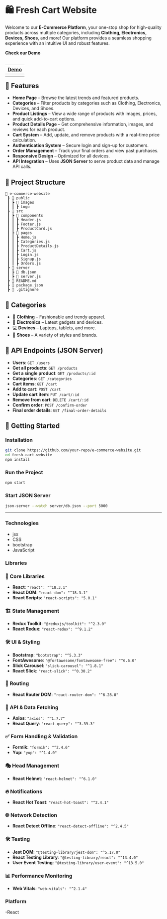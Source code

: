 # 🛍️ Fresh Cart  Website

Welcome to our **E-Commerce Platform**, your one-stop shop for high-quality products across multiple categories, including **Clothing, Electronics, Devices, Shoes**, and more! Our platform provides a seamless shopping experience with an intuitive UI and robust features.

<p align="left"><b>Check our Demo</b></p>

<table align="left">
        <thead>
            <tr>
                <th><a href="[https://drive.google.com/file/d/1_E32N8Jy9HiJ0IZsHQHueheLrXSMcjyY/view?usp=drive_link](https://drive.google.com/file/d/1_LLS3WSDy3gknyvmJgnkIx8bj5_3Gobt/view?usp=drive_link)">Demo</a></th>
            </tr>
        </thead>
        <tbody>	
          <tr>
		  <th></th>
	  </tr>
        </tbody>
    </table>

<br><br>

## 🌟 Features

- **Home Page** – Browse the latest trends and featured products.
- **Categories** – Filter products by categories such as Clothing, Electronics, Devices, and Shoes.
- **Product Listings** – View a wide range of products with images, prices, and quick add-to-cart options.
- **Product Details Page** – Get comprehensive information, images, and reviews for each product.
- **Cart System** – Add, update, and remove products with a real-time price calculation.
- **Authentication System** – Secure login and sign-up for customers.
- **Order Management** – Track your final orders and view past purchases.
- **Responsive Design** – Optimized for all devices.
- **API Integration** – Uses **JSON Server** to serve product data and manage API calls.

## 📂 Project Structure

```
📁 e-commerce-website
 ┣ 📂 public
 ┃ ┣ 📂 images
 ┃ ┃ ┣ Logo
 ┣ 📂 src
 ┃ ┣ 📂 components
 ┃ ┃ ┣ Header.js
 ┃ ┃ ┣ Footer.js
 ┃ ┃ ┣ ProductCard.js
 ┃ ┣ 📂 pages
 ┃ ┃ ┣ Home.js
 ┃ ┃ ┣ Categories.js
 ┃ ┃ ┣ ProductDetails.js
 ┃ ┃ ┣ Cart.js
 ┃ ┃ ┣ Login.js
 ┃ ┃ ┣ Signup.js
 ┃ ┃ ┣ Orders.js
 ┣ 📂 server
 ┃ ┣ 📜 db.json
 ┃ ┣ 📜 server.js
 ┣ 📜 README.md
 ┣ 📜 package.json
 ┣ 📜 .gitignore
```

## 🛒 Categories
- 👕 **Clothing** – Fashionable and trendy apparel.
- 📱 **Electronics** – Latest gadgets and devices.
- 💻 **Devices** – Laptops, tablets, and more.
- 👟 **Shoes** – A variety of styles and brands.
  

## 🔗 API Endpoints (JSON Server)

- **Users**: `GET /users`
- **Get all products**: `GET /products`
- **Get a single product**: `GET /products/:id`
- **Categories**: `GET /categories`
- **Cart items**: `GET /cart`
- **Add to cart**: `POST /cart`
- **Update cart item**: `PUT /cart/:id`
- **Remove from cart**: `DELETE /cart/:id`
- **Confirm order**: `POST /confirm-order`
- **Final order details**: `GET /final-order-details`



## 🚀 Getting Started

### Installation
```sh
git clone https://github.com/your-repo/e-commerce-website.git
cd fresh-cart-website
npm install
```

### Run the Project
```sh
npm start
```

### Start JSON Server
```sh
json-server --watch server/db.json --port 5000
```


<hr font-size=1>


### Technologies
- jsx
- CSS
- bootstrap
- JavaScript
  


### Libraries

### 🔧 **Core Libraries**
- **React**: `"react": "^18.3.1"`
- **React DOM**: `"react-dom": "^18.3.1"`
- **React Scripts**: `"react-scripts": "5.0.1"`

### 🏗️ **State Management**
- **Redux Toolkit**: `"@reduxjs/toolkit": "^2.3.0"`
- **React Redux**: `"react-redux": "^9.1.2"`

### 🛠️ **UI & Styling**
- **Bootstrap**: `"bootstrap": "^5.3.3"`
- **FontAwesome**: `"@fortawesome/fontawesome-free": "^6.6.0"`
- **Slick Carousel**: `"slick-carousel": "^1.8.1"`
- **React Slick**: `"react-slick": "^0.30.2"`

### 🔄 **Routing**
- **React Router DOM**: `"react-router-dom": "^6.28.0"`

### 📡 **API & Data Fetching**
- **Axios**: `"axios": "^1.7.7"`
- **React Query**: `"react-query": "^3.39.3"`

### ✅ **Form Handling & Validation**
- **Formik**: `"formik": "^2.4.6"`
- **Yup**: `"yup": "^1.4.0"`

### 🎭 **Head Management**
- **React Helmet**: `"react-helmet": "^6.1.0"`

### 🔥 **Notifications**
- **React Hot Toast**: `"react-hot-toast": "^2.4.1"`

### 🌐 **Network Detection**
- **React Detect Offline**: `"react-detect-offline": "^2.4.5"`

### 🛠️ **Testing**
- **Jest DOM**: `"@testing-library/jest-dom": "^5.17.0"`
- **React Testing Library**: `"@testing-library/react": "^13.4.0"`
- **User Event Testing**: `"@testing-library/user-event": "^13.5.0"`

### 📊 **Performance Monitoring**
- **Web Vitals**: `"web-vitals": "^2.1.4"`




### Platform 
-React


